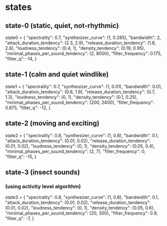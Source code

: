# states

## state-0 (static, quiet, not-rhythmic)

state0 = {
    "spectrality": 0.7,
    "synthesizer_curve": (1, 0.285),
    "bandwidth": 2,
    "attack_duration_tendency": (2.3, 2.9),
    "release_duration_tendency": (1.8, 2.8),
    "loudness_tendency": (0.4, 1),
    "density_tendency": (0.19, 0.95),
    "minimal_phases_per_sound_tendency": (2, 8000),
    "filter_frequency": 0.175,
    "filter_q": -14,
}


## state-1 (calm and quiet windlike)

state1 = {
    "spectrality": 0.7,
    "synthesizer_curve": (1, 0.01),
    "bandwidth": 0.01,
    "attack_duration_tendency": (0.8, 1.9),
    "release_duration_tendency": (0.7, 1.3),
    "loudness_tendency": (0, 1),
    "density_tendency": (0.1, 0.25),
    "minimal_phases_per_sound_tendency": (200, 2400),
    "filter_frequency": 0.875,
    "filter_q": -12,
}


## state-2 (moving and exciting)

state2 = {
    "spectrality": 0.8,
    "synthesizer_curve": (1, 0.8),
    "bandwidth": 0.1,
    "attack_duration_tendency": (0.01, 0.02),
    "release_duration_tendency": (0.01, 0.02),
    "loudness_tendency": (0, 1),
    "density_tendency": (0.05, 0.4),
    "minimal_phases_per_sound_tendency": (2, 7),
    "filter_frequency": 0,
    "filter_q": -15,
}


## state-3 (insect sounds)
### (using activity level algorithm)

state3 = {
    "spectrality": 0.8,
    "synthesizer_curve": (1, 0.8),
    "bandwidth": 0.1,
    "attack_duration_tendency": (0.01, 0.02),
    "release_duration_tendency": (0.01, 0.02),
    "loudness_tendency": (0, 1),
    "density_tendency": (0.05, 0.6),
    "minimal_phases_per_sound_tendency": (20, 300),
    "filter_frequency": 0.9,
    "filter_q": -7,
}
